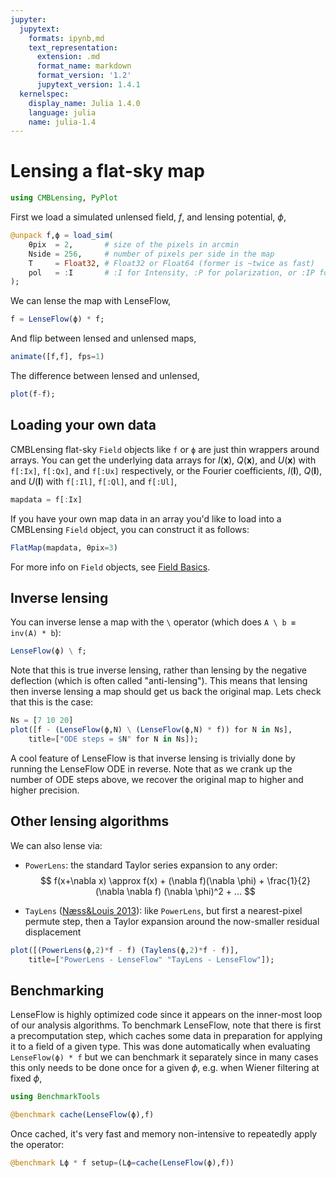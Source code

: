 ```yaml
---
jupyter:
  jupytext:
    formats: ipynb,md
    text_representation:
      extension: .md
      format_name: markdown
      format_version: '1.2'
      jupytext_version: 1.4.1
  kernelspec:
    display_name: Julia 1.4.0
    language: julia
    name: julia-1.4
---
```


# Lensing a flat-sky map

```julia
using CMBLensing, PyPlot
```

First we load a simulated unlensed field, $f$, and lensing potential, $\phi$,

```julia
@unpack f,ϕ = load_sim(
    θpix  = 2,       # size of the pixels in arcmin
    Nside = 256,     # number of pixels per side in the map
    T     = Float32, # Float32 or Float64 (former is ~twice as fast)
    pol   = :I       # :I for Intensity, :P for polarization, or :IP for both
);
```

We can lense the map with LenseFlow,

```julia
f̃ = LenseFlow(ϕ) * f;
```

And flip between lensed and unlensed maps,

```julia
animate([f,f̃], fps=1)
```

The difference between lensed and unlensed,

```julia
plot(f-f̃);
```

## Loading your own data


CMBLensing flat-sky `Field` objects like `f` or `ϕ`  are just thin wrappers around arrays. You can get the underlying data arrays for $I(\mathbf{x})$, $Q(\mathbf{x})$, and $U(\mathbf{x})$ with `f[:Ix]`, `f[:Qx]`, and `f[:Ux]` respectively, or the Fourier coefficients, $I(\mathbf{l})$, $Q(\mathbf{l})$, and $U(\mathbf{l})$ with `f[:Il]`, `f[:Ql]`, and `f[:Ul]`,

```julia
mapdata = f[:Ix]
```

If you have your own map data in an array you'd like to load into a CMBLensing `Field` object, you can construct it as follows:

```julia
FlatMap(mapdata, θpix=3)
```

For more info on `Field` objects, see [Field Basics](../05_field_basics/).


## Inverse lensing


You can inverse lense a map with the `\` operator (which does `A \ b ≡ inv(A) * b`):

```julia
LenseFlow(ϕ) \ f;
```

Note that this is true inverse lensing, rather than lensing by the negative deflection (which is often called "anti-lensing"). This means that lensing then inverse lensing a map should get us back the original map. Lets check that this is the case:

```julia
Ns = [7 10 20]
plot([f - (LenseFlow(ϕ,N) \ (LenseFlow(ϕ,N) * f)) for N in Ns],
    title=["ODE steps = $N" for N in Ns]);
```

A cool feature of LenseFlow is that inverse lensing is trivially done by running the LenseFlow ODE in reverse. Note that as we crank up the number of ODE steps above, we recover the original map to higher and higher precision.


## Other lensing algorithms


We can also lense via:
* `PowerLens`: the standard Taylor series expansion to any order:
$$ f(x+\nabla x) \approx f(x) + (\nabla f)(\nabla \phi) + \frac{1}{2} (\nabla \nabla f) (\nabla \phi)^2 + ... $$

* `TayLens` ([Næss&Louis 2013](https://arxiv.org/abs/1307.0719)): like `PowerLens`, but first a nearest-pixel permute step, then a Taylor expansion around the now-smaller residual displacement

```julia
plot([(PowerLens(ϕ,2)*f - f̃) (Taylens(ϕ,2)*f - f̃)], 
    title=["PowerLens - LenseFlow" "TayLens - LenseFlow"]);
```

## Benchmarking


LenseFlow is highly optimized code since it appears on the inner-most loop of our analysis algorithms. To benchmark LenseFlow, note that there is first a precomputation step, which caches some data in preparation for applying it to a field of a given type. This was done automatically when evaluating `LenseFlow(ϕ) * f` but we can benchmark it separately since in many cases this only needs to be done once for a given $\phi$, e.g. when Wiener filtering at fixed $\phi$,

```julia
using BenchmarkTools
```

```julia
@benchmark cache(LenseFlow(ϕ),f)
```

Once cached, it's very fast and memory non-intensive to repeatedly apply the operator:

```julia
@benchmark Lϕ * f setup=(Lϕ=cache(LenseFlow(ϕ),f))
```
